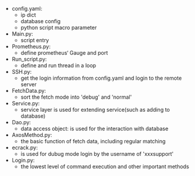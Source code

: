 - config.yaml:
  - ip dict
  - database config
  - python script macro parameter
- Main.py:
  - script entry
- Prometheus.py:
  - define prometheus‘ Gauge and port
- Run_script.py:
  - define and run thread in a loop
- SSH.py:
  - get the login information from config.yaml and login to the remote server
- FetchData.py:
  - sort the fetch mode into 'debug' and 'normal'
- Service.py:
  - service layer is used for extending service(such as adding to database)
- Dao.py:
  - data access object: is used for the interaction with database
- AxosMethod.py:
  - the basic function of fetch data, including regular matching
- ecrack.py:
  - is used for dubug mode login by the username of 'xxxsupport'
- Login.py:
  - the lowest level of command execution and other important methods
